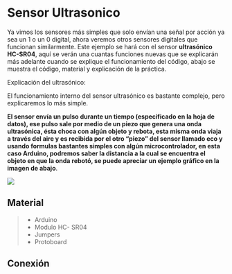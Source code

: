 # Sensor Ultrasonico

Ya vimos los sensores más simples que solo envían una señal por acción ya sea un 1 o un 0 digital, ahora veremos otros sensores digitales que funcionan similarmente. Este ejemplo se hará con el sensor **ultrasónico HC-SR04**, aquí se verán una cuantas funciones nuevas que se explicarán más adelante cuando se explique el funcionamiento del código, abajo se muestra el código, material y explicación de la práctica.

Explicación del ultrasónico:

El funcionamiento interno del sensor ultrasónico es bastante complejo, pero explicaremos lo más simple.

**El sensor envía un pulso durante un tiempo (especificado en la hoja de datos), ese pulso sale por medio de un piezo que genera una onda ultrasónica, ésta choca con algún objeto y rebota, esta misma onda viaja a través del aire y es recibida por el otro “piezo” del sensor llamado eco y usando formulas bastantes simples con algún microcontrolador, en esta caso Arduino, podremos saber la distancia a la cual se encuentra el objeto en que la onda rebotó, se puede apreciar un ejemplo gráfico en la imagen de abajo**.

![](http://proyectosconarduino.com/wp-content/uploads/sensor-hc-sr04-funcionamiento.jpg)

## Material
> - Arduino
> - Modulo HC- SR04
> - Jumpers
> - Protoboard

## Conexión

<!--stackedit_data:
eyJoaXN0b3J5IjpbMTI4MjU5MDMwN119
-->